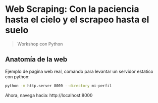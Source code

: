 
# Web Scraping: Con la paciencia hasta el cielo y el scrapeo hasta el suelo

> Workshop con Python

## Anatomía de la web

Ejemplo de pagina web real, comando para levantar un servidor estatico con python:

```sh
python -m http.server 8000 --directory mi-perfil
```

Ahora, navega hacia: http://localhost:8000

